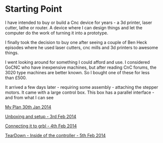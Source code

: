 # Starting Point

I have intended to buy or build a Cnc device for years - a 3d printer, laser cutter, lathe or router. A device where I can design things and let the computer do the work of turning it into a prototype. 

I finally took the decision to buy one after seeing a couple of Ben Heck episodes where he used laser cutters, cnc mills and 3d printers to awesome things. 

I went looking around for something I could afford and use. I considered GoCNC who have inexpensive machines, but after reading CnC forums, the 3020 type machines are better known. So I bought one of these for less than £500.

It arrived a few days later - requiring some assembly - attaching the stepper motors. It came with a large control box. This box has a parallel interface - and from what I can see 

[My Plan 30th Jan 2014](2014-01-30-my_plan.md)

[Unboxing and setup - 3rd Feb 2014](2014-02-03-unboxing-and-setup.md)

[Connecting it to grbl - 4th Feb 2014](2014-02-04-connecting-it-to-grbl.md)

[TearDown - Inside of the controller - 5th Feb 2014](2014-02-05-teardown.md)
